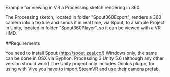 Example for viewing in VR a Processing sketch rendering in 360.

The Processing sketch, located in folder "Spout360Export", renders a 360 camera into a texture and sends it in real time, via Spout, to a simple Project in Unity, located in folder "Spout360Player", so it can be viewed with a VR HMD.

##Requirements

You need to install Spout (http://spout.zeal.co/) Windows only, the same can be done in OSX via Syphon.
Processing 3
Unity 5.6 (although any other version should work)
The Unity project only includes Oculus plugin, for using with Vive you have to import SteamVR and use their camera prefab.

